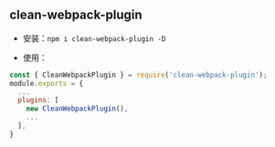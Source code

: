 ## clean-webpack-plugin

- 安装：`npm i clean-webpack-plugin -D`


- 使用：


```js
const { CleanWebpackPlugin } = require('clean-webpack-plugin');
module.exports = {
  ...
  plugins: [
    new CleanWebpackPlugin(),
    ...
  ],
}
```

